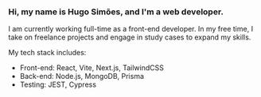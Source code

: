 ### Hi, my name is Hugo Simões, and I'm a web developer.

I am currently working full-time as a front-end developer. In my free time, I take on freelance projects and engage in study cases to expand my skills.

My tech stack includes:

- Front-end: React, Vite, Next.js, TailwindCSS
- Back-end: Node.js, MongoDB, Prisma
- Testing: JEST, Cypress
